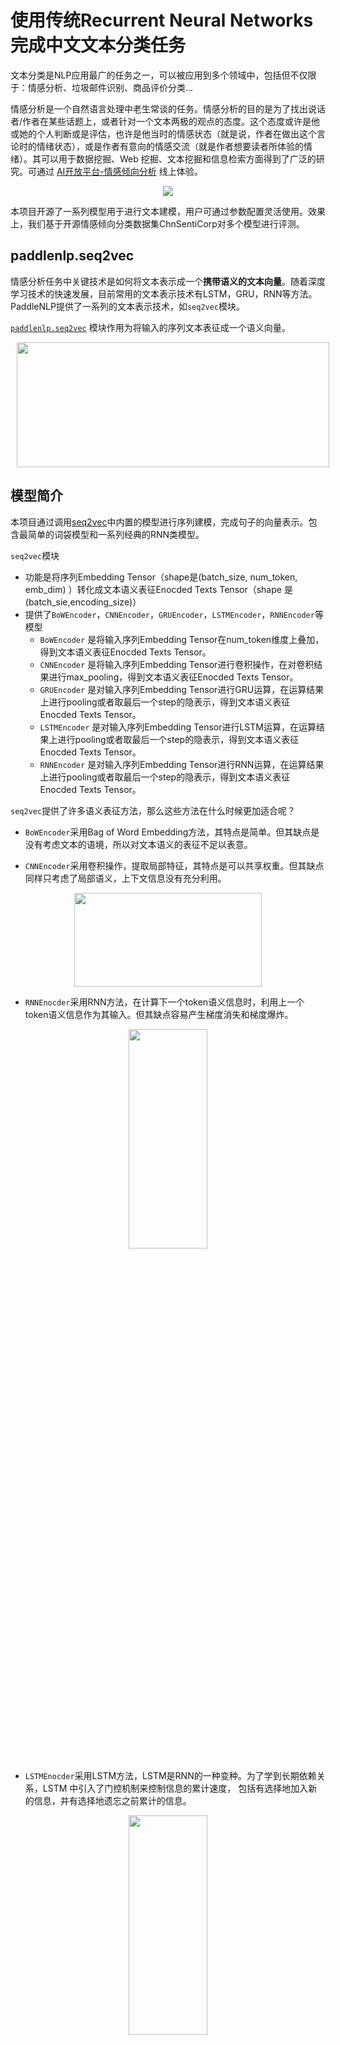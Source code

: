 # 使用传统Recurrent Neural Networks完成中文文本分类任务

文本分类是NLP应用最广的任务之一，可以被应用到多个领域中，包括但不仅限于：情感分析、垃圾邮件识别、商品评价分类...

情感分析是一个自然语言处理中老生常谈的任务。情感分析的目的是为了找出说话者/作者在某些话题上，或者针对一个文本两极的观点的态度。这个态度或许是他或她的个人判断或是评估，也许是他当时的情感状态（就是说，作者在做出这个言论时的情绪状态），或是作者有意向的情感交流（就是作者想要读者所体验的情绪）。其可以用于数据挖掘、Web 挖掘、文本挖掘和信息检索方面得到了广泛的研究。可通过 [AI开放平台-情感倾向分析](http://ai.baidu.com/tech/nlp_apply/sentiment_classify) 线上体验。

<p align="center">
<img src="https://ai-studio-static-online.cdn.bcebos.com/febb8a1478e34258953e56611ddc76cd20b412fec89845b0a4a2e6b9f8aae774" hspace='10'/> <br />
</p>

本项目开源了一系列模型用于进行文本建模，用户可通过参数配置灵活使用。效果上，我们基于开源情感倾向分类数据集ChnSentiCorp对多个模型进行评测。

## paddlenlp.seq2vec

情感分析任务中关键技术是如何将文本表示成一个**携带语义的文本向量**。随着深度学习技术的快速发展，目前常用的文本表示技术有LSTM，GRU，RNN等方法。
PaddleNLP提供了一系列的文本表示技术，如`seq2vec`模块。

[`paddlenlp.seq2vec`](../../../paddlenlp/seq2vec) 模块作用为将输入的序列文本表征成一个语义向量。

<p align="center">
<img src="https://ai-studio-static-online.cdn.bcebos.com/bbf00931c7534ab48a5e7dff5fbc2ba3ff8d459940434628ad21e9195da5d4c6" width = "500" height = "200"  hspace='10'/> <br />
</p>


## 模型简介

本项目通过调用[seq2vec](../../../paddlenlp/seq2vec/)中内置的模型进行序列建模，完成句子的向量表示。包含最简单的词袋模型和一系列经典的RNN类模型。

`seq2vec`模块

* 功能是将序列Embedding Tensor（shape是(batch_size, num_token, emb_dim) ）转化成文本语义表征Enocded Texts Tensor（shape 是(batch_sie,encoding_size)）
* 提供了`BoWEncoder`，`CNNEncoder`，`GRUEncoder`，`LSTMEncoder`，`RNNEncoder`等模型
    - `BoWEncoder` 是将输入序列Embedding Tensor在num_token维度上叠加，得到文本语义表征Enocded Texts Tensor。
    - `CNNEncoder` 是将输入序列Embedding Tensor进行卷积操作，在对卷积结果进行max_pooling，得到文本语义表征Enocded Texts Tensor。
    - `GRUEncoder` 是对输入序列Embedding Tensor进行GRU运算，在运算结果上进行pooling或者取最后一个step的隐表示，得到文本语义表征Enocded Texts Tensor。
    - `LSTMEncoder` 是对输入序列Embedding Tensor进行LSTM运算，在运算结果上进行pooling或者取最后一个step的隐表示，得到文本语义表征Enocded Texts Tensor。
    - `RNNEncoder` 是对输入序列Embedding Tensor进行RNN运算，在运算结果上进行pooling或者取最后一个step的隐表示，得到文本语义表征Enocded Texts Tensor。


`seq2vec`提供了许多语义表征方法，那么这些方法在什么时候更加适合呢？

* `BoWEncoder`采用Bag of Word Embedding方法，其特点是简单。但其缺点是没有考虑文本的语境，所以对文本语义的表征不足以表意。

* `CNNEncoder`采用卷积操作，提取局部特征，其特点是可以共享权重。但其缺点同样只考虑了局部语义，上下文信息没有充分利用。

<p align="center">
<img src="https://ai-studio-static-online.cdn.bcebos.com/2b2498edd83e49d3b017c4a14e1be68506349249b8a24cdaa214755fb51eadcd" width = "300" height = "150"  hspace='10'/> <br />
</p>

* `RNNEnocder`采用RNN方法，在计算下一个token语义信息时，利用上一个token语义信息作为其输入。但其缺点容易产生梯度消失和梯度爆炸。

<p align="center">
<img src="http://colah.github.io/posts/2015-09-NN-Types-FP/img/RNN-general.png" width = "50%" height = "30%"  hspace='10'/> <br />
</p>

* `LSTMEnocder`采用LSTM方法，LSTM是RNN的一种变种。为了学到长期依赖关系，LSTM 中引入了门控机制来控制信息的累计速度，
    包括有选择地加入新的信息，并有选择地遗忘之前累计的信息。

<p align="center">
<img src="https://ai-studio-static-online.cdn.bcebos.com/a5af1d93c69f422d963e094397a2f6ce978c30a26ab6480ab70d688dd1929de0" width = "50%" height = "30%"  hspace='10'/> <br />
</p>

* `GRUEncoder`采用GRU方法，GRU也是RNN的一种变种。一个LSTM单元有四个输入 ，因而参数是RNN的四倍，带来的结果是训练速度慢。
    GRU对LSTM进行了简化，在不影响效果的前提下加快了训练速度。

<p align="center">
<img src="https://ai-studio-static-online.cdn.bcebos.com/fc848bc2cb494b40ae42af892b756f5888770320a1fa42348cec10d3df64ee2f" width = "40%" height = "25%"  hspace='10'/> <br />
</p>


| 模型                                             | 模型介绍                                                     |
| ------------------------------------------------ | ------------------------------------------------------------ |
| BOW（Bag Of Words）                              | 非序列模型，将句子表示为其所包含词的向量的加和               |
| RNN (Recurrent Neural Network)                   | 序列模型，能够有效地处理序列信息                             |
| GRU（Gated Recurrent Unit）                      | 序列模型，能够较好地解决序列文本中长距离依赖的问题           |
| LSTM（Long Short Term Memory）                   | 序列模型，能够较好地解决序列文本中长距离依赖的问题           |
| Bi-LSTM（Bidirectional Long Short Term Memory）  | 序列模型，采用双向LSTM结构，更好地捕获句子中的语义特征       |
| Bi-GRU（Bidirectional Gated Recurrent Unit）     | 序列模型，采用双向GRU结构，更好地捕获句子中的语义特征        |
| Bi-RNN（Bidirectional Recurrent Neural Network） | 序列模型，采用双向RNN结构，更好地捕获句子中的语义特征        |
| Bi-LSTM Attention                                | 序列模型，在双向LSTM结构之上加入Attention机制，结合上下文更好地表征句子语义特征 |
| TextCNN                                          | 序列模型，使用多种卷积核大小，提取局部区域地特征             |


| 模型  | dev acc | test acc |
| ---- | ------- | -------- |
| BoW  |  0.8970 | 0.8908   |
| Bi-LSTM  | 0.9098  | 0.8983  |
| Bi-GRU  | 0.9014  | 0.8785  |
| Bi-RNN  | 0.8649  |  0.8504 |
| Bi-LSTM Attention |  0.8992 |  0.8856 |
| TextCNN  | 0.9102  | 0.9107 |


<p align="center">
<img src="https://ai-studio-static-online.cdn.bcebos.com/ecf309c20e5347399c55f1e067821daa088842fa46ad49be90de4933753cd3cf" width = "600" height = "200"  hspace='10'/> <br />
</p>



## 快速开始

### 代码结构说明

以下是本项目主要代码结构及说明：

```text
rnn/
├── deploy # 部署
│   └── python
│       └── predict.py # python预测部署示例
├── export_model.py # 动态图参数导出静态图参数脚本
├── model.py # 模型组网脚本
├── predict.py # 模型预测
├── utils.py # 数据处理工具
├── train.py # 训练模型主程序入口，包括训练、评估
└── README.md # 文档说明
```
### Env(linux or windows)
1. see here to install conda: https://www.paddlepaddle.org.cn/documentation/docs/zh/install/conda/linux-conda.html#anchor-0 

2. use conda to create python env
    2.1 conda create -n paddle_env python=3.8
    2.2 conda activate paddle_env
3. install paddle env
    3.1 conda install paddlepaddle==2.4.2 --channel https://mirrors.tuna.tsinghua.edu.cn/anaconda/cloud/Paddle/
    3.2  

### 数据准备

#### 使用PaddleNLP内置数据集

```python
from paddlenlp.datasets import load_dataset

train_ds, dev_ds, test_ds = load_dataset("chnsenticorp", splits=["train", "dev", "test"])
```


### 模型训练

我们以中文情感分类公开数据集ChnSentiCorp为示例数据集，可以运行下面的命令，在训练集（train.tsv）上进行模型训练，并在开发集（dev.tsv）验证

CPU 启动：

```shell
python train.py --vocab_path='./vocab.json' \
    --device=cpu \
    --network=bilstm \
    --lr=5e-4 \
    --batch_size=64 \
    --epochs=10 \
    --save_dir='./checkpoints'
```

GPU 启动：

```shell
unset CUDA_VISIBLE_DEVICES
python -m paddle.distributed.launch --gpus "0" train.py \
    --vocab_path='./vocab.json' \
    --device=gpu \
    --network=bilstm \
    --lr=5e-4 \
    --batch_size=64 \
    --epochs=10 \
    --save_dir='./checkpoints'
```


以上参数表示：

* `vocab_path`: 用于保存根据语料库构建的词汇表的文件路径。
* `device`: 选用什么设备进行训练，可选cpu、gpu、xpu、mlu或者npu。如使用gpu训练则参数gpus指定GPU卡号。目前xpu只支持模型网络设置为lstm，npu只支持模型网络设置为bow。
* `network`: 模型网络名称，默认为`bilstm`， 可更换为bilstm，bigru，birnn，bow，lstm，rnn，gru，bilstm_attn，cnn等。
* `lr`: 学习率， 默认为5e-5。
* `batch_size`: 运行一个batch大小，默认为64。
* `epochs`: 训练轮次，默认为10。
* `save_dir`: 训练保存模型的文件路径。
* `init_from_ckpt`: 恢复模型训练的断点路径。


程序运行时将会自动进行训练，评估，测试。同时训练过程中会自动保存模型在指定的`save_dir`中。
如：
```text
checkpoints/
├── 0.pdopt
├── 0.pdparams
├── 1.pdopt
├── 1.pdparams
├── ...
└── final.pdparams
```

**NOTE:**

* 训练脚本中停用词`stopwords`仅仅是示例作用，具体停用词使用需要根据实际应用数据进行选择。

* 如需恢复模型训练，则init_from_ckpt只需指定到文件名即可，不需要添加文件尾缀。如`--init_from_ckpt=checkpoints/0`即可，程序会自动加载模型参数`checkpoints/0.pdparams`，也会自动加载优化器状态`checkpoints/0.pdopt`。
* 使用动态图训练结束之后，还可以将动态图参数导出成静态图参数，具体代码见export_model.py。静态图参数保存在`output_path`指定路径中。
  运行方式：

```shell
python export_model.py --vocab_path=./vocab.json --network=bilstm --params_path=./checkpoints/final.pdparams --output_path=./static_graph_params
```

其中`params_path`是指动态图训练保存的参数路径，`output_path`是指静态图参数导出路径。

导出模型之后，可以用于部署，deploy/python/predict.py文件提供了python部署预测示例。运行方式：

```shell
python deploy/python/predict.py --model_file=static_graph_params.pdmodel --params_file=static_graph_params.pdiparams --network=bilstm
```

### 模型预测

启动预测：

CPU启动：

```shell
python predict.py --vocab_path='./vocab.json' \
    --device=cpu \
    --network=bilstm \
    --params_path=checkpoints/final.pdparams
```

GPU启动：

```shell
export CUDA_VISIBLE_DEVICES=0
python predict.py --vocab_path='./vocab.json' \
    --device=gpu \
    --network=bilstm \
    --params_path='./checkpoints/final.pdparams'
```

将待预测数据分词完毕后，如以下示例：

```text
非常不错，服务很好，位于市中心区，交通方便，不过价格也高！
怀着十分激动的心情放映，可是看着看着发现，在放映完毕后，出现一集米老鼠的动画片
作为老的四星酒店，房间依然很整洁，相当不错。机场接机服务很好，可以在车上办理入住手续，节省时间。
```

处理成模型所需的`Tensor`，如可以直接调用`preprocess_prediction_data`函数既可处理完毕。之后传入`predict`函数即可输出预测结果。

如

```text
Data: 非常不错，服务很好，位于市中心区，交通方便，不过价格也高！      Label: negative
Data: 怀着十分激动的心情放映，可是看着看着发现，在放映完毕后，出现一集米老鼠的动画片      Label: negative
Data: 作为老的四星酒店，房间依然很整洁，相当不错。机场接机服务很好，可以在车上办理入住手续，节省时间。      Label: positive
```
## how use visualdl
see: https://github.com/PaddlePaddle/VisualDL/blob/develop/README_CN.md

install visualdl if you need: python -m pip install visualdl -i https://mirror.baidu.com/pypi/simple

visualdl --logdir ${your_path_to_visualdl_log}

for example: visualdl --logdir visualdl_log_dir/rnn/vdlrecords.167914


## paper-peference

关于LSTM、GRU、CNN更多信息参考：

- https://canvas.stanford.edu/files/1090785/download
- https://colah.github.io/posts/2015-08-Understanding-LSTMs/
- https://arxiv.org/abs/1412.3555
- https://arxiv.org/pdf/1506.00019
- https://arxiv.org/abs/1404.2188
